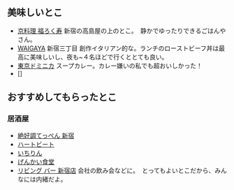
## 美味しいとこ
- [京料理 福ろく寿](http://www.restaurants-park.jp/restaurant/?id=2)
新宿の高島屋の上のとこ。　静かでゆったりできるごはんやさん。
- [WAIGAYA](http://tabelog.com/tokyo/A1304/A130401/13178884/) 新宿三丁目 創作イタリアン的な。ランチのローストビーフ丼は最高に美味しいし、夜も~４名ほどで行くととても良い。 
- [東京ドミニカ](http://tabelog.com/tokyo/A1304/A130401/13124113/) スープカレー。カレー嫌いの私でも超おいしかった！
- []

## おすすめしてもらったとこ
### 居酒屋
- [絶好調てっぺん 新宿](http://tabelog.com/tokyo/A1304/A130401/13048213/)
- [ハートビート](http://tabelog.com/tokyo/A1304/A130401/13072607/)
- [いちりん](http://tabelog.com/tokyo/A1304/A130401/13026191/)
- [げんかい食堂](http://tabelog.com/tokyo/A1304/A130402/13034023/)
- [リビング バー 新宿店](http://tabelog.com/tokyo/A1304/A130401/13036670/) 会社の飲み会などに。　とってもよいとこだから、みんなには内緒だよ。
